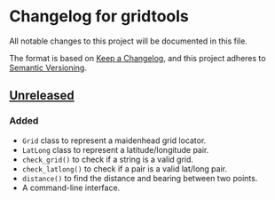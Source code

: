 # Changelog for gridtools
All notable changes to this project will be documented in this file.

The format is based on [Keep a Changelog](https://keepachangelog.com/en/1.0.0/),
and this project adheres to [Semantic Versioning](https://semver.org/spec/v2.0.0.html).


## [Unreleased]
### Added
- `Grid` class to represent a maidenhead grid locator.
- `LatLong` class to represent a latitude/longitude pair.
- `check_grid()` to check if a string is a valid grid.
- `check_latlong()` to check if a pair is a valid lat/long pair.
- `distance()` to find the distance and bearing between two points.
- A command-line interface.


<!-- ## [1.0.0] - YYYY-MM-DD -->


[Unreleased]: https://github.com/miaowware/gridtools/compare/1.0.0...HEAD
<!-- [1.0.0]: https://github.com/miaowware/gridtools/releases/tag/1.0.0 -->